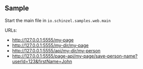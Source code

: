 ## Sample
Start the main file in `io.schinzel.samples.web.main`

URLs:
- http://127.0.0.1:5555/my-page
- http://127.0.0.1:5555/my-dir/my-page
- http://127.0.0.1:5555/api/my-dir/my-person
- http://127.0.0.1:5555/page-api/my-page/save-person-name?userId=123&firstName=John
